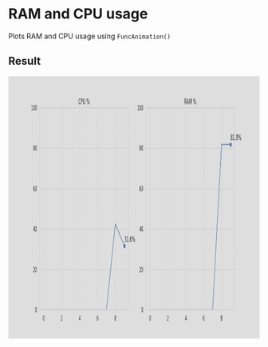 # RAM and CPU usage
Plots RAM and CPU usage using `FuncAnimation()`
## Result
<div style="text-align:center"><img src="./matplot003_ram_cpu.gif" width="1050" height="525" /></div>